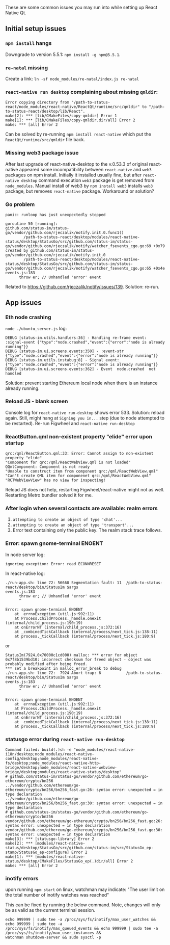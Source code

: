 These are some common issues you may run into while setting up React Native Qt.

## Initial setup issues

### `npm install` hangs
Downgrade to version 5.5.1: `npm install -g npm@5.5.1`.

### `re-natal` missing
Create a link:
`ln -sf node_modules/re-natal/index.js re-natal`


### `react-native run desktop` complaining about missing `qmldir`:
```Command failed: ./build.sh -e "node_modules/react-native-i18n/desktop;node_modules/react-native-config/desktop;node_modules/react-native-fs/desktop;node_modules/react-native-http-bridge/desktop;node_modules/react-native-webview-bridge/desktop;modules/react-native-status/desktop"
Error copying directory from "/path-to-status-react/node_modules/react-native/ReactQt/runtime/src/qmldir" to "/path-to-status-react/desktop/lib/React".
make[2]: *** [lib/CMakeFiles/copy-qmldir] Error 1
make[1]: *** [lib/CMakeFiles/copy-qmldir.dir/all] Error 2
make: *** [all] Error 2
```
Can be solved by re-running `npm install react-native` which put the `ReactQt/runtime/src/qmldir` file back.

### Missing web3 package issue

After last upgrade of react-native-desktop to the v.0.53.3 of original react-native appeared some incompatibility between `react-native` and `web3` packages on npm install. Initially it installed usually fine, but after `react-native desktop` command execution `web3` package is get removed from `node_modules`. Manual install of web3 by `npm install web3` installs `web3` package, but removes `react-native` package. Workaround or solution?

### Go problem
```
panic: runloop has just unexpectedly stopped

goroutine 50 [running]:
github.com/status-im/status-go/vendor/github.com/rjeczalik/notify.init.0.func1()
        /path-to-status-react/desktop/modules/react-native-status/desktop/StatusGo/src/github.com/status-im/status-go/vendor/github.com/rjeczalik/notify/watcher_fsevents_cgo.go:69 +0x79
created by github.com/status-im/status-go/vendor/github.com/rjeczalik/notify.init.0
        /path-to-status-react/desktop/modules/react-native-status/desktop/StatusGo/src/github.com/status-im/status-go/vendor/github.com/rjeczalik/notify/watcher_fsevents_cgo.go:65 +0x4e
events.js:183
      throw er; // Unhandled 'error' event
```
Related to https://github.com/rjeczalik/notify/issues/139. Solution: re-run.

## App issues

### Eth node crashing
`node ./ubuntu_server.js` log:
```
DEBUG [status-im.utils.handlers:36] - Handling re-frame event:  :signal-event {"type":"node.crashed","event":{"error":"node is already running"}}
DEBUG [status-im.ui.screens.events:350] - :event-str {"type":"node.crashed","event":{"error":"node is already running"}}
DEBUG [status-im.utils.instabug:8] - Signal event: {"type":"node.crashed","event":{"error":"node is already running"}}
DEBUG [status-im.ui.screens.events:362] - Event  node.crashed  not handled
```
Solution: prevent starting Ethereum local node when there is an instance already running.

### Reload JS - blank screen
Console log for `react-native run-desktop` shows error 533.
Solution: reload again. Still, might hang at `Signing you in...` step (due to node attempted to be restarted). Re-run Figwheel and `react-native run-desktop`

### ReactButton.qml non-existent property "elide" error upon startup
```
qrc:/qml/ReactButton.qml:33: Error: Cannot assign to non-existent property "elide"
"Component for qrc:/qml/ReactWebView.qml is not loaded"
QQmlComponent: Component is not ready
"Unable to construct item from component qrc:/qml/ReactWebView.qml"
"Can't create QML item for componenet qrc:/qml/ReactWebView.qml"
"RCTWebViewView" has no view for inspecting!
```
Reload JS does not help, restarting Figwheel/react-native might not as well. Restarting Metro bundler solved it for me.

### After login when several contacts are available: realm errors
1. `attempting to create an object of type 'chat'...`
2. `attempting to create an object of type 'transport'...`
3. Error text containing only the public key.
The realm stack trace follows.

### Error: spawn gnome-terminal ENOENT
In node server log:
```
ignoring exception: Error: read ECONNRESET
```
In react-native log:
```
./run-app.sh: line 72: 56660 Segmentation fault: 11  /path-to-status-react/desktop/bin/StatusIm $args
events.js:183
      throw er; // Unhandled 'error' event
      ^

Error: spawn gnome-terminal ENOENT
    at _errnoException (util.js:992:11)
    at Process.ChildProcess._handle.onexit (internal/child_process.js:190:19)
    at onErrorNT (internal/child_process.js:372:16)
    at _combinedTickCallback (internal/process/next_tick.js:138:11)
    at process._tickCallback (internal/process/next_tick.js:180:9)
```
or
```
StatusIm(7924,0x70000c1cd000) malloc: *** error for object 0x7f8b1539bd10: incorrect checksum for freed object - object was probably modified after being freed.
*** set a breakpoint in malloc_error_break to debug
./run-app.sh: line 72:  7924 Abort trap: 6           /path-to-status-react/desktop/bin/StatusIm $args
events.js:183
      throw er; // Unhandled 'error' event
      ^

Error: spawn gnome-terminal ENOENT
    at _errnoException (util.js:992:11)
    at Process.ChildProcess._handle.onexit (internal/child_process.js:190:19)
    at onErrorNT (internal/child_process.js:372:16)
    at _combinedTickCallback (internal/process/next_tick.js:138:11)
    at process._tickCallback (internal/process/next_tick.js:180:9)
```

### statusgo error during `react-native run-desktop`

```
Command failed: build(.)sh -e "node_modules/react-native-i18n/desktop;node_modules/react-native-config/desktop;node_modules/react-native-fs/desktop;node_modules/react-native-http-bridge/desktop;node_modules/react-native-webview-bridge/desktop;modules/react-native-status/desktop"
# github.com/status-im/status-go/vendor/github.com/ethereum/go-ethereum/crypto/bn256
../vendor/github.com/ethereum/go-ethereum/crypto/bn256/bn256_fast.go:26: syntax error: unexpected = in type declaration
../vendor/github.com/ethereum/go-ethereum/crypto/bn256/bn256_fast.go:30: syntax error: unexpected = in type declaration
# github.com/status-im/status-go/vendor/github.com/ethereum/go-ethereum/crypto/bn256
vendor/github.com/ethereum/go-ethereum/crypto/bn256/bn256_fast.go:26: syntax error: unexpected = in type declaration
vendor/github.com/ethereum/go-ethereum/crypto/bn256/bn256_fast.go:30: syntax error: unexpected = in type declaration
make[3]: *** [statusgo-library] Error 2
make[2]: *** [modules/react-native-status/desktop/StatusGo/src/github.com/status-im/src/StatusGo_ep-stamp/StatusGo_ep-configure] Error 2
make[1]: *** [modules/react-native-status/desktop/CMakeFiles/StatusGo_ep(.)dir/all] Error 2
make: *** [all] Error 2
```

### inotify errors

upon running `npm start` on linux, watchman may indicate: "The user limit on the total number of inotify watches was reached"

This can be fixed by running the below command. Note, changes will only be as valid as the current terminal session.

```
echo 999999 | sudo tee -a /proc/sys/fs/inotify/max_user_watches && echo 999999 | sudo tee -a
/proc/sys/fs/inotify/max_queued_events && echo 999999 | sudo tee -a /proc/sys/fs/inotify/max_user_instances &&
watchman shutdown-server && sudo sysctl -p
```

